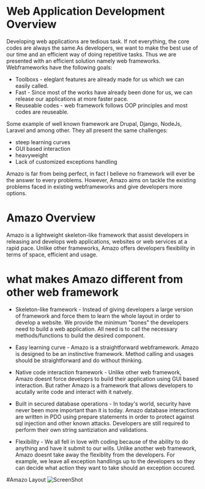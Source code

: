 # Web Application Development Overview
Developing web applications are tedious task. If not everything, the core codes are always the same.As developers, we want to make the best use of our time and an efficient way of doing repetitive tasks. Thus we are presented with an efficient solution namely web frameworks. Webframeworks have the following goals:

* Toolboxs - eleglant features are already made for us which we can easily called.
* Fast - Since most of the works have already been done for us, we can release our applications at more faster pace.
* Reuseable codes - web framework follows OOP principles and most codes are reuseable.

Some example of well known framework are Drupal, Django, NodeJs, Laravel and among other. They all present the same challenges:
* steep learning curves
* GUI based interaction
* heavyweight
* Lack of customized exceptions handling

Amazo is far from being perfect, in fact I believe no framework will ever be the answer to every problems. However, Amazo aims on tackle the existing problems faced in existing webframeworks and give developers more options.

# Amazo Overview
Amazo is a lightweight skeleton-like framework that assist developers in releasing and develops web applications, websites or web services at a rapid pace. Unlike other frameworks, Amazo offers developers flexibility in terms of space, efficient and usage.

# what makes Amazo different from other web framework

* Skeleton-like framework - Instead of giving developers a large version of framework and force them to learn the whole layout in order to develop a website. We provide the minimum "bones" the developers need to build a web application. All need is to call the necessary methods/functions to build the desired component.

* Easy learning curve - Amazo is a straightforward webframework. Amazo is designed to be an instinctive framework. Method calling and usages should be straightforward and do without thinking. 

* Native code interaction framework - Unlike other web framework, Amazo doesnt force developrs to build their application using GUI based interaction. But rather Amazo is a framework that allows developers to acutally write code and interact with it natvely.

* Built in secured database operations - In today's world, security have never been more important than it is today. Amazo database interactions are written in PDO using prepare statements in order to protect against sql injection and other known attacks. Developers are still required to perform their own string santiziation and validations. 

* Flexibility - We all fell in love with coding because of the ability to do anything and have it submit to our wills. Unlike another web framework, Amazo doesnt take away the flexiblity from the developers. For example, we leave all exception handlings up to the developers so they can decide what action they want to take should an exception occured. 

#Amazo Layout
![ScreenShot](https://github.com/kemoycampbell/amazo/blob/master/amazo.png)







